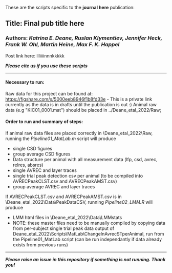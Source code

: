These are the scripts specific to the **journal here** publication:

## Title: Final pub title here
### Authors: ***Katrina E. Deane, Ruslan Klymentiev, Jennifer Heck, Frank W. Ohl, Martin Heine, Max F. K. Happel***
Post link here: llliiiinnnkkkkk

***Please cite us if you use these scripts***

___

#### Necessary to run:
Raw data for this project can be found at: https://figshare.com/s/5000eeb8946f1b8fd33e - This is a private link currently as the data is in drafts until the publication is out :)
Animal raw data (e.g "KIC01_0001.mat") should be placed in ../Deane_etal_2022/Raw;

#### Order to run and summary of steps:

If animal raw data files are placed correctly in \Deane_etal_2022\Raw, running the *Pipeline01_MatLab.m* script will produce 
* single CSD figures
* group average CSD figures
* Data structure per animal with all measurement data (lfp, csd, avrec, relres, absres)
* single AVREC and layer traces
* single trial peak detection csv per animal (to be compiled into AVRECPeakCLST.csv and AVRECPeakAMST.csv)
* group average AVREC and layer traces 

If AVRECPeakCLST.csv and AVRECPeakAMST.csv is in \Deane_etal_2022\Data\PeakDataCSV\, running *Pipeline02_LMM.R* will produce 
* LMM html files in \Deane_etal_2022\Data\LMMstats
* NOTE: these master files need to be manually compiled by copying data from per-subject single trial peak data output of Deane_etal_2022\Scripts\MatLab\ChangeInAvrecSTperAnimal, run from the Pipeline01_MatLab script (can be run independantly if data already exists from previous runs)

___

***Please raise an issue in this repository if something is not running. Thank you!***
